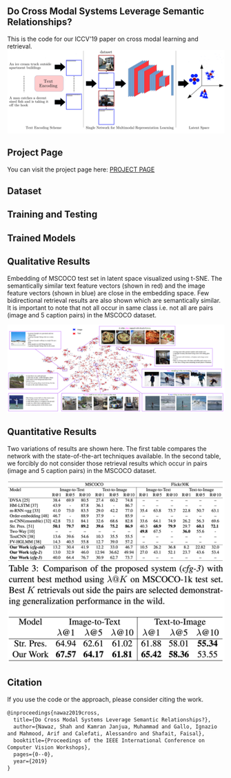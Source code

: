 ## Do Cross Modal Systems Leverage Semantic Relationships?
This is the code for our ICCV'19 paper on cross modal learning and retrieval.
<img src="imgs/architecture.png"/>

## Project Page
You can visit the project page here: <a href="https://sites.google.com/view/cmlearning/home">PROJECT PAGE</a>

## Dataset

## Training and Testing

## Trained Models

## Qualitative Results
Embedding of MSCOCO test set in latent space visualized using t-SNE. The semantically similar text feature vectors (shown in red) and the image feature vectors (shown in blue) are close in the embedding space. Few bidirectional retrieval results are also shown which are semantically similar. It is important to note that not all occur in same class i.e. not all are pairs (image and 5 caption pairs) in the MSCOCO dataset.

<img src="imgs/in_the_wild.png"/>

## Quantitative Results
Two variations of results are shown here. The first table compares the network with the state-of-the-art techniques available. In the second table, we forcibly do not consider those retrieval results which occur in pairs (image and 5 caption pairs) in the MSCOCO dataset.

<img src="imgs/results.png"/>

<img src="imgs/in_the_wild_res.png"/>


## Citation
If you use the code or the approach, please consider citing the work.
```
@inproceedings{nawaz2019cross,
  title={Do Cross Modal Systems Leverage Semantic Relationships?},
  author={Nawaz, Shah and Kamran Janjua, Muhammad and Gallo, Ignazio and Mahmood, Arif and Calefati, Alessandro and Shafait, Faisal},
  booktitle={Proceedings of the IEEE International Conference on Computer Vision Workshops},
  pages={0--0},
  year={2019}
}
```
